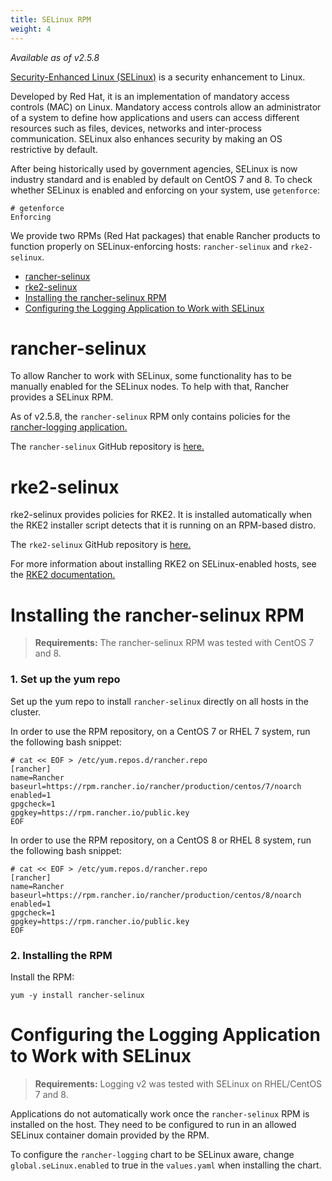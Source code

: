 ```yaml
---
title: SELinux RPM
weight: 4
---
```


_Available as of v2.5.8_

[Security-Enhanced Linux (SELinux)](https://en.wikipedia.org/wiki/Security-Enhanced_Linux) is a security enhancement to Linux.

Developed by Red Hat, it is an implementation of mandatory access controls (MAC) on Linux. Mandatory access controls allow an administrator of a system to define how applications and users can access different resources such as files, devices, networks and inter-process communication. SELinux also enhances security by making an OS restrictive by default. 

After being historically used by government agencies, SELinux is now industry standard and is enabled by default on CentOS 7 and 8. To check whether SELinux is enabled and enforcing on your system, use `getenforce`:

```
# getenforce
Enforcing
```

We provide two RPMs (Red Hat packages) that enable Rancher products to function properly on SELinux-enforcing hosts: `rancher-selinux` and `rke2-selinux`.

- [rancher-selinux](#rancher-selinux)
- [rke2-selinux](#rke2-selinux)
- [Installing the rancher-selinux RPM](#installing-the-rancher-selinux-rpm)
- [Configuring the Logging Application to Work with SELinux](#configuring-the-logging-application-to-work-with-selinux)

# rancher-selinux

To allow Rancher to work with SELinux, some functionality has to be manually enabled for the SELinux nodes. To help with that, Rancher provides a SELinux RPM. 

As of v2.5.8, the `rancher-selinux` RPM only contains policies for the [rancher-logging application.](https://github.com/rancher/charts/tree/dev-v2.5/charts/rancher-logging)

The `rancher-selinux` GitHub repository is [here.](https://github.com/rancher/rancher-selinux)

# rke2-selinux

rke2-selinux provides policies for RKE2. It is installed automatically when the RKE2 installer script detects that it is running on an RPM-based distro.

The `rke2-selinux` GitHub repository is [here.](https://github.com/rancher/rke2-selinux)

For more information about installing RKE2 on SELinux-enabled hosts, see the [RKE2 documentation.](https://docs.rke2.io/install/methods/#rpm)

# Installing the rancher-selinux RPM

> **Requirements:** The rancher-selinux RPM was tested with CentOS 7 and 8.

### 1. Set up the yum repo

Set up the yum repo to install `rancher-selinux` directly on all hosts in the cluster.

In order to use the RPM repository, on a CentOS 7 or RHEL 7 system, run the following bash snippet:

```
# cat << EOF > /etc/yum.repos.d/rancher.repo 
[rancher] 
name=Rancher 
baseurl=https://rpm.rancher.io/rancher/production/centos/7/noarch
enabled=1 
gpgcheck=1 
gpgkey=https://rpm.rancher.io/public.key 
EOF
```

In order to use the RPM repository, on a CentOS 8 or RHEL 8 system, run the following bash snippet:

```
# cat << EOF > /etc/yum.repos.d/rancher.repo 
[rancher] 
name=Rancher 
baseurl=https://rpm.rancher.io/rancher/production/centos/8/noarch
enabled=1 
gpgcheck=1 
gpgkey=https://rpm.rancher.io/public.key 
EOF
```
### 2. Installing the RPM

Install the RPM:

```
yum -y install rancher-selinux
```

# Configuring the Logging Application to Work with SELinux

> **Requirements:** Logging v2 was tested with SELinux on RHEL/CentOS 7 and 8.

Applications do not automatically work once the `rancher-selinux` RPM is installed on the host. They need to be configured to run in an allowed SELinux container domain provided by the RPM. 

To configure the `rancher-logging` chart to be SELinux aware, change `global.seLinux.enabled` to true in the `values.yaml` when installing the chart.
